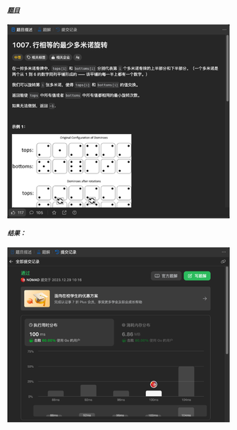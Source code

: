 ##### [题目](https://leetcode.cn/problems/minimum-domino-rotations-for-equal-row/description/)
![pic](img.png)
##### 结果：
![pic](result.png)